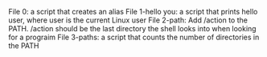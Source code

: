 File 0: a script that creates an alias
File 1-hello you: a script that prints hello user, where user is the current Linux user
File 2-path: Add /action to the PATH. /action should be the last directory the shell looks into when looking for a prograim
File 3-paths: a script that counts the number of directories in the PATH
